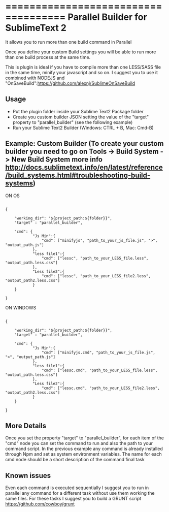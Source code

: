 ====================================
Parallel Builder for SublimeText 2
====================================

It allows you to run more than one build command in Parallel

Once you define your custom Build settings you will be able to run more than one build process at the same time.

This is plugin is ideal if you have to compile more than one LESS/SASS file in the same time, minify your javascript and so on.
I suggest you to use it combined with NODEJS and "OnSaveBuild":https://github.com/alexnj/SublimeOnSaveBuild


Usage
------------

- Put the plugin folder inside your Sublime Text2 Package folder
- Create you custom builder JSON setting the value of the "target" property to "parallel_builder" (see the following example)
- Run your Sublime Text2 Builder (Windows: CTRL + B, Mac: Cmd-B)


Example: Custom Builder
(To create your custom builder you need to go on Tools -> Build System -> New Build System more info http://docs.sublimetext.info/en/latest/reference/build_systems.html#troubleshooting-build-systems)
----------------------------------

ON OS

<pre><code>
{
    
    "working_dir": "${project_path:${folder}}",
    "target" : "parallel_builder",
    
    "cmd": {
            "Js Min":{
                "cmd": ["minifyjs", "path_to_your_js_file.js", ">", "output_path.js"]
            },
            "less file1":{
                "cmd": ["lessc", "path_to_your_LESS_file.less", "output_path.less.css"]   
            },
            "Less file2":{
                "cmd": ["lessc", "path_to_your_LESS_file2.less", "output_path2.less.css"]
            }
    }
    
}
</code></pre>

ON WINDOWS

<pre><code>
{
    
    "working_dir": "${project_path:${folder}}",
    "target" : "parallel_builder",
    
    "cmd": {
            "Js Min":{
                "cmd": ["minifyjs.cmd", "path_to_your_js_file.js", ">", "output_path.js"]
            },
            "less file1":{
                "cmd": ["lessc.cmd", "path_to_your_LESS_file.less", "output_path.less.css"]   
            },
            "Less file2":{
                "cmd": ["lessc.cmd", "path_to_your_LESS_file2.less", "output_path2.less.css"]
            }
    }
    
}
</code></pre>

More Details
------------
Once you set the property "target" to "parallel_builder", for each item of the "cmd" node you can set the command to run and also the path to your command script. In the previous example any command is already installed through Npm and set as system environment variables.
The name for each cmd node should be a short description of the command final task

Known issues
------------

Even each command is executed sequentially I suggest you to run in parallel any command for a different task without use them working the same files. For these tasks I suggest you to build a GRUNT script https://github.com/cowboy/grunt 

